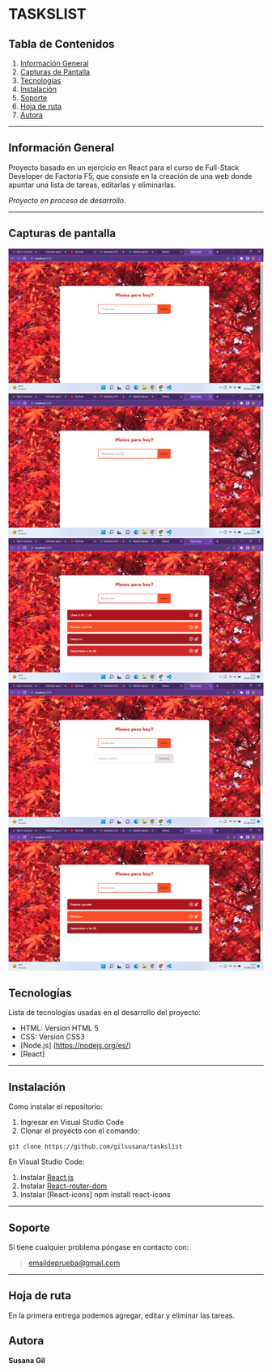 # TASKSLIST

## Tabla de Contenidos

1. [Información General](#información-general)
2. [Capturas de Pantalla](#capturas-de-pantalla)
3. [Tecnologías](#tecnologías)
4. [Instalación](#instalación)
5. [Soporte](#soporte)
6. [Hoja de ruta](#hoja-de-ruta)
7. [Autora](#autora)

***
## Información General

Proyecto basado en un ejercicio en React para el curso de Full-Stack Developer de Factoria F5, que consiste en la creación de una web donde apuntar una lista de tareas, editarlas y eliminarlas.

*Proyecto en proceso de desarrollo.*   

***

## Capturas de pantalla

![tasksinicio](./src/assets/tasksinicio.png)
![taskscrear](./src/assets/taskscrear.png)
![taskscrear3](./src/assets/taskscrear3.png)
![tasksactualizar](./src/assets/tasksactualizar.png)
![tasksactualizar2](./src/assets/tasksactualizar2.png)


## Tecnologías

Lista de tecnologías usadas en el desarrollo del proyecto:

* HTML: Version HTML 5 
* CSS: Version CSS3
* [Node.js] (https://nodejs.org/es/)
* [React] 

***
## Instalación

Como instalar el repositorio:

1. Ingresar en Visual Studio Code
2.  Clonar el proyecto con el comando: 
 ``` 
git clone https://github.com/gilsusana/taskslist

```
En Visual Studio Code:
1. Instalar [React.js](https://es.reactjs.org/)
2. Instalar [React-router-dom](https://reactrouter.com/)
3. Instalar [React-icons] npm install react-icons

***


## Soporte

Si tiene cualquier problema póngase en contacto con: 

>emaildeprueba@gmail.com

***

## Hoja de ruta

En la primera entrega podemos agregar, editar y eliminar las tareas.

## Autora

**Susana Gil** 



